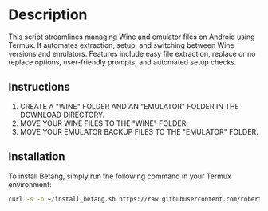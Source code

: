 # Description

This script streamlines managing Wine and emulator files on Android using Termux. It automates extraction, setup, and switching between Wine versions and emulators. Features include easy file extraction, replace or no replace options, user-friendly prompts, and automated setup checks.

## Instructions

1. CREATE A "WINE" FOLDER AND AN "EMULATOR" FOLDER IN THE DOWNLOAD DIRECTORY.
2. MOVE YOUR WINE FILES TO THE "WINE" FOLDER.
3. MOVE YOUR EMULATOR BACKUP FILES TO THE "EMULATOR" FOLDER.

## Installation

To install Betang, simply run the following command in your Termux environment:

```bash
curl -s -o ~/install_betang.sh https://raw.githubusercontent.com/robertneed20k/betang/main/install && . ~/install_betang.sh
